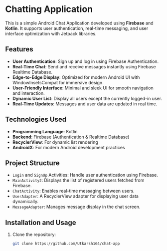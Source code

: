 # Chatting Application

This is a simple Android Chat Application developed using **Firebase** and **Kotlin**. It supports user authentication, real-time messaging, and user interface optimization with Jetpack libraries.

## Features

- **User Authentication**: Sign up and log in using Firebase Authentication.
- **Real-Time Chat**: Send and receive messages instantly using Firebase Realtime Database.
- **Edge-to-Edge Display**: Optimized for modern Android UI with WindowInsetsCompat for immersive design.
- **User-Friendly Interface**: Minimal and sleek UI for smooth navigation and interaction.
- **Dynamic User List**: Display all users except the currently logged-in user.
- **Real-Time Updates**: Messages and user data are updated in real time.

## Technologies Used

- **Programming Language**: Kotlin
- **Backend**: Firebase (Authentication & Realtime Database)
- **RecyclerView**: For dynamic list rendering
- **AndroidX**: For modern Android development practices

## Project Structure

- `Login` and `SignUp` Activities: Handle user authentication using Firebase.
- `MainActivity2`: Displays the list of registered users fetched from Firebase.
- `ChatActivity`: Enables real-time messaging between users.
- `UserAdapter`: A RecyclerView adapter for displaying user data dynamically.
- `MessageAdapter`: Manages message display in the chat screen.

## Installation and Usage

1. Clone the repository:
   ```bash
   git clone https://github.com/Utkarsh164/chat-app
